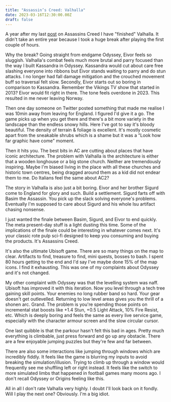 ```yaml
---
title: "Assassin’s Creed: Valhalla"
date: 2023-03-16T12:30:00.00Z
draft: false
---
```


A year after my last [post](/posts/assassins-creed-odyssey/) on Assassins Creed I have "finished" Valhalla. It didn't take an entire year because I took a huge break after playing the first couple of hours.

Why the break? Going straight from endgame Odyssey, Eivor feels so sluggish. Valhalla's combat feels much more brutal and parry focused than the way I built Kassandra in Odyssey. Kassandra would cut about care free slashing everyone into ribbons but Eivor stands waiting to parry and do stun attacks. I no longer had fall damage mitigation and the crouched movement buff so traversal felt slow. Secondly, Eivor starts out so boring in comparison to Kassandra. Remember the Vikings TV show that started in 2013? Eivor would fit right in there. The tone feels overdone in 2023. This resulted in me never leaving Norway.

Then one day someone on Twitter posted something that made me realise I was 10min away from leaving for England. I figured I'd give it a go. The game picks up when you get there and there's a bit more variety in the landscape than the endless snowy hills. Here I've got to say it's bloody beautiful. The density of terrain & foliage is excellent. It's mostly cosmetic apart from the sneakable shrubs which is a shame but it was a "Look how far graphic have come" moment.

Then it hits you. The best bits in AC are cutting about places that have iconic architecture. The problem with Valhalla is the architecture is either that a wooden longhouse or a big stone church. Neither are tremendously inspiring. Maybe I'm biased living in the place with all these churches and historic town centres, being dragged around them as a kid did not endear them to me. Do Italians feel the same about AC2?

The story in Valhalla is also just a bit boring. Eivor and her brother Sigurd come to England for glory and such. Build a settlement. Sigurd farts off with Basim the Assassin. You pick up the slack solving everyone's problems. Eventually I'm supposed to care about Sigurd and his whole Isu artifact chasing nonsense. 

I just wanted the finale between Basim, Sigurd, and Eivor to end quickly. The meta present-day stuff is a light dusting this time. Some of the implications of the finale could be interesting in whatever comes next. It's your classic rote pulp sci-fi designed to keep you consuming and buying the products. It's Assassins Creed.

It's also the ultimate Ubisoft game. There are so many things on the map to clear. Artifacts to find, treasure to find, mini quests, bosses to bash. I spent 80 hours getting to the end and I'd say I've maybe done 15% of the map icons. I find it exhausting. This was one of my complaints about Odyssey and it's not changed.

My other complaint with Odyssey was that the levelling system was naff. Ubisoft has improved it with this iteration. Now you level through a tech tree gaining skill points. Your enemies no long rubber band so hard. Your gear doesn't get outlevelled. Returning to low level areas gives you the thrill of a shonen arc. Grand. The problem is you're spending those points on incremental stat boosts like +1.4 Stun, +0.5 Light Attack, 10% Fire Resist, etc. Which is deeply boring and feels the same as every live service game, especially with the character armour screen and the slow circular cursor.

One last quibble is that the parkour hasn't felt this bad in ages. Pretty much everything is climbable, just press forward and go up any obstacle. There are a few enjoyable jumping puzzles but they're few and far between. 

There are also some interactions like jumping through windows which are incredibly fiddly. It feels like the game is blurring my inputs to avoid breaking the simulation/illusion. Trying to climb up through a window would frequently see me shuffling left or right instead. It feels like the switch to more simulated limbs that happened in football games many moons ago. I don't recall Odyssey or Origins feeling like this.

All in all I don't rate Valhalla very highly. I doubt I'll look back on it fondly. Will I play the next one? Obviously. I'm a big idiot.
